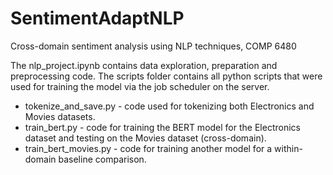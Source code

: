 # SentimentAdaptNLP
 Cross-domain sentiment analysis using NLP techniques, COMP 6480

The nlp_project.ipynb contains data exploration, preparation and preprocessing code. 
The scripts folder contains all python scripts that were used for training the model via the job scheduler on the server. 

* tokenize_and_save.py - code used for tokenizing both Electronics and Movies datasets.
* train_bert.py - code for training the BERT model for the Electronics dataset and testing on the Movies dataset (cross-domain).
* train_bert_movies.py - code for training another model for a within-domain baseline comparison. 
